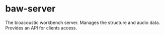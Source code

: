 baw-server
==========

The bioacoustic workbench server. Manages the structure and audio data. Provides an API for clients access.
